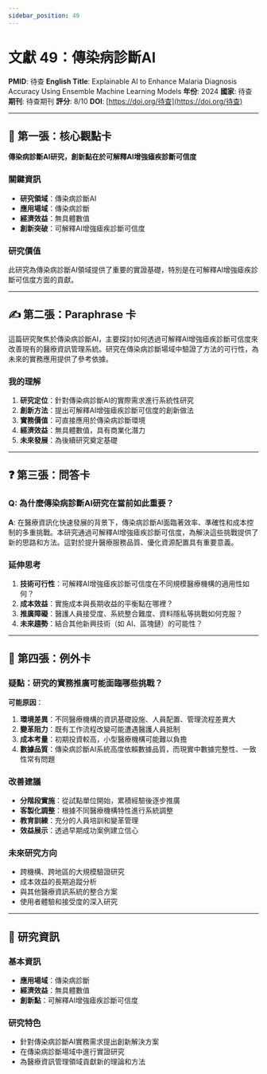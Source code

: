 ```yaml
---
sidebar_position: 49
---
```


# 文獻 49：傳染病診斷AI

**PMID**: 待查
**English Title**: Explainable AI to Enhance Malaria Diagnosis Accuracy Using Ensemble Machine Learning Models
**年份**: 2024
**國家**: 待查
**期刊**: 待查期刊
**評分**: 8/10
**DOI**: [https://doi.org/待查](https://doi.org/待查)

---

## 📌 第一張：核心觀點卡

**傳染病診斷AI研究，創新點在於可解釋AI增強瘧疾診斷可信度**

### 關鍵資訊
- **研究領域**：傳染病診斷AI
- **應用場域**：傳染病診斷
- **經濟效益**：無具體數值
- **創新突破**：可解釋AI增強瘧疾診斷可信度

### 研究價值
此研究為傳染病診斷AI領域提供了重要的實證基礎，特別是在可解釋AI增強瘧疾診斷可信度方面的貢獻。

---

## ✍️ 第二張：Paraphrase 卡

這篇研究聚焦於傳染病診斷AI，主要探討如何透過可解釋AI增強瘧疾診斷可信度來改善現有的醫療資訊管理系統。研究在傳染病診斷場域中驗證了方法的可行性，為未來的實務應用提供了參考依據。

### 我的理解
1. **研究定位**：針對傳染病診斷AI的實際需求進行系統性研究
2. **創新方法**：提出可解釋AI增強瘧疾診斷可信度的創新做法
3. **實務價值**：可直接應用於傳染病診斷環境
4. **經濟效益**：無具體數值，具有商業化潛力
5. **未來發展**：為後續研究奠定基礎

---

## ❓ 第三張：問答卡

### Q: 為什麼傳染病診斷AI研究在當前如此重要？

**A**: 在醫療資訊化快速發展的背景下，傳染病診斷AI面臨著效率、準確性和成本控制的多重挑戰。本研究通過可解釋AI增強瘧疾診斷可信度，為解決這些挑戰提供了新的思路和方法。這對於提升醫療服務品質、優化資源配置具有重要意義。

### 延伸思考
1. **技術可行性**：可解釋AI增強瘧疾診斷可信度在不同規模醫療機構的適用性如何？
2. **成本效益**：實施成本與長期收益的平衡點在哪裡？
3. **推廣障礙**：醫護人員接受度、系統整合難度、資料隱私等挑戰如何克服？
4. **未來趨勢**：結合其他新興技術（如 AI、區塊鏈）的可能性？

---

## 🤔 第四張：例外卡

### 疑點：研究的實務推廣可能面臨哪些挑戰？

**可能原因**：
1. **環境差異**：不同醫療機構的資訊基礎設施、人員配置、管理流程差異大
2. **變革阻力**：既有工作流程改變可能遭遇醫護人員抵制
3. **成本考量**：初期投資較高，小型醫療機構可能難以負擔
4. **數據品質**：傳染病診斷AI系統高度依賴數據品質，而現實中數據完整性、一致性常有問題

### 改善建議
- **分階段實施**：從試點單位開始，累積經驗後逐步推廣
- **客製化調整**：根據不同醫療機構特性進行系統調整
- **教育訓練**：充分的人員培訓和變革管理
- **效益展示**：透過早期成功案例建立信心

### 未來研究方向
- 跨機構、跨地區的大規模驗證研究
- 成本效益的長期追蹤分析
- 與其他醫療資訊系統的整合方案
- 使用者體驗和接受度的深入研究

---

## 📄 研究資訊

### 基本資訊
- **應用場域**：傳染病診斷
- **經濟效益**：無具體數值
- **創新點**：可解釋AI增強瘧疾診斷可信度

### 研究特色
- 針對傳染病診斷AI實務需求提出創新解決方案
- 在傳染病診斷場域中進行實證研究
- 為醫療資訊管理領域貢獻新的理論和方法
